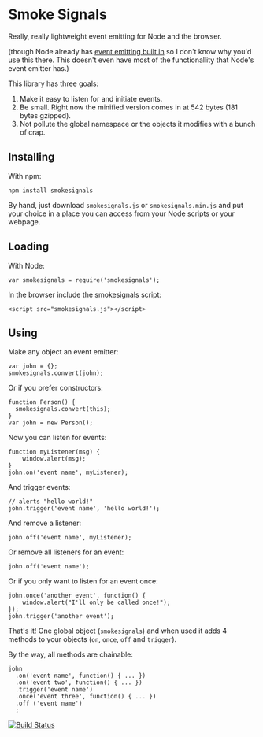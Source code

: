 Smoke Signals
=============

Really, really lightweight event emitting for Node and the browser.

(though Node already has [event emitting built in][1] so I don't know why you'd
use this there. This doesn't even have most of the functionallity that Node's
event emitter has.)

This library has three goals:

1. Make it easy to listen for and initiate events.
2. Be small. Right now the minified version comes in at 542 bytes (181 bytes
   gzipped).
3. Not pollute the global namespace or the objects it modifies with a bunch of
   crap.

Installing
----------

With npm:

    npm install smokesignals

By hand, just download `smokesignals.js` or `smokesignals.min.js` and put your
choice in a place you can access from your Node scripts or your webpage.

Loading
-------

With Node:

    var smokesignals = require('smokesignals');

In the browser include the smokesignals script:

    <script src="smokesignals.js"></script>

Using
-----

Make any object an event emitter:

    var john = {};
    smokesignals.convert(john);

Or if you prefer constructors:

    function Person() {
      smokesignals.convert(this);
    }
    var john = new Person();

Now you can listen for events:

    function myListener(msg) {
        window.alert(msg);
    }
    john.on('event name', myListener);

And trigger events:

    // alerts "hello world!"
    john.trigger('event name', 'hello world!');

And remove a listener:

    john.off('event name', myListener);

Or remove all listeners for an event:

    john.off('event name');

Or if you only want to listen for an event once:

    john.once('another event', function() {
        window.alert("I'll only be called once!");
    });
    john.trigger('another event');

That's it! One global object (`smokesignals`) and when used it adds 4 methods to
your objects (`on`, `once`, `off` and `trigger`).

By the way, all methods are chainable:

    john
      .on('event name', function() { ... })
      .on('event two', function() { ... })
      .trigger('event name')
      .once('event three', function() { ... })
      .off ('event name')
      ;

[![Build Status](https://secure.travis-ci.org/bentomas/smokesignals.png?branch=master)](http://travis-ci.org/bentomas/smokesignals)

[1]: http://nodejs.org/docs/latest/api/events.html
